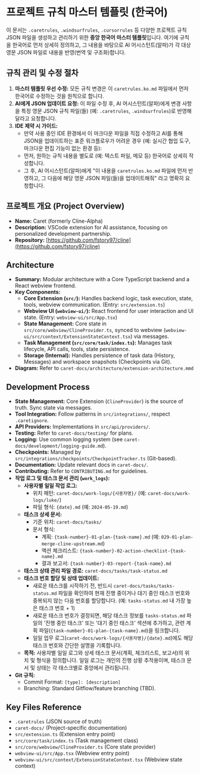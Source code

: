 # 프로젝트 규칙 마스터 템플릿 (한국어)

이 문서는 `.caretrules`, `.windsurfrules`, `.cursorrules` 등 다양한 프로젝트 규칙 JSON 파일을 생성하고 관리하기 위한 **중앙 한국어 마스터 템플릿**입니다. 여기에 규칙을 한국어로 먼저 상세히 정의하고, 그 내용을 바탕으로 AI 어시스턴트(알파)가 각 대상 영문 JSON 파일로 내용을 반영(번역 및 구조화)합니다.

## 규칙 관리 및 수정 절차

1.  **마스터 템플릿 우선 수정:** 모든 규칙 변경은 이 `caretrules.ko.md` 파일에서 먼저 한국어로 수정하는 것을 원칙으로 합니다.
2.  **AI에게 JSON 업데이트 요청:** 이 파일 수정 후, AI 어시스턴트(알파)에게 변경 사항을 특정 영문 JSON 규칙 파일(들) (예: `.caretrules`, `.windsurfrules`)로 반영해달라고 요청합니다.
3.  **IDE 제약 시 가이드:**
    *   만약 사용 중인 IDE 환경에서 이 마크다운 파일을 직접 수정하고 AI를 통해 JSON을 업데이트하는 표준 워크플로우가 어려운 경우 (예: 실시간 협업 도구, 마크다운 편집 기능이 없는 환경 등):
    *   먼저, 원하는 규칙 내용을 별도로 (예: 텍스트 파일, 메모 등) 한국어로 상세히 작성합니다.
    *   그 후, AI 어시스턴트(알파)에게 "이 내용을 `caretrules.ko.md` 파일에 먼저 반영하고, 그 다음에 해당 영문 JSON 파일(들)을 업데이트해줘" 라고 명확히 요청합니다.

## 프로젝트 개요 (Project Overview)

-   **Name:** Caret (formerly Cline-Alpha)
-   **Description:** VSCode extension for AI assistance, focusing on personalized development partnership.
-   **Repository:** [https://github.com/fstory97/cline](https://github.com/fstory97/cline)

## Architecture

-   **Summary:** Modular architecture with a Core TypeScript backend and a React webview frontend.
-   **Key Components:**
    -   **Core Extension (`src/`):** Handles backend logic, task execution, state, tools, webview communication. (Entry: `src/extension.ts`)
    -   **Webview UI (`webview-ui/`):** React frontend for user interaction and UI state. (Entry: `webview-ui/src/App.tsx`)
    -   **State Management:** Core state in `src/core/webview/ClineProvider.ts`, synced to webview (`webview-ui/src/context/ExtensionStateContext.tsx`) via messages.
    -   **Task Management (`src/core/task/index.ts`):** Manages task lifecycle, API calls, tools, state persistence.
    -   **Storage (Internal):** Handles persistence of task data (History, Messages) and workspace snapshots (Checkpoints via Git).
-   **Diagram:** Refer to `caret-docs/architecture/extension-architecture.mmd`

## Development Process

-   **State Management:** Core Extension (`ClineProvider`) is the source of truth. Sync state via messages.
-   **Tool Integration:** Follow patterns in `src/integrations/`, respect `.caretignore`.
-   **API Providers:** Implementations in `src/api/providers/`.
-   **Testing:** Refer to `caret-docs/testing/` for plans.
-   **Logging:** Use common logging system (see `caret-docs/development/logging-guide.md`).
-   **Checkpoints:** Managed by `src/integrations/checkpoints/CheckpointTracker.ts` (Git-based).
-   **Documentation:** Update relevant docs in `caret-docs/`.
-   **Contributing:** Refer to `CONTRIBUTING.md` for guidelines.
-   **작업 로그 및 태스크 문서 관리 (`work_logs`):**
    -   **사용자별 일일 작업 로그:**
        -   위치 패턴: `caret-docs/work-logs/{사용자명}/` (예: `caret-docs/work-logs/luke/`)
        -   파일 형식: `{date}.md` (예: `2024-05-19.md`)
    -   **태스크 상세 문서:**
        -   기준 위치: `caret-docs/tasks/`
        -   문서 형식:
            -   계획: `{task-number}-01-plan-{task-name}.md` (예: `029-01-plan-merge-cline-upstream.md`)
            -   액션 체크리스트: `{task-number}-02-action-checklist-{task-name}.md`
            -   결과 보고서: `{task-number}-03-report-{task-name}.md`
    -   **태스크 상태 관리 파일 경로:** `caret-docs/tasks/task-status.md`
    -   **태스크 번호 할당 및 상태 업데이트:**
        -   새로운 태스크를 시작하기 전, 반드시 `caret-docs/tasks/tasks-status.md` 파일을 확인하여 현재 진행 중이거나 대기 중인 태스크 번호와 중복되지 않는 다음 번호를 할당합니다. (예: `tasks-status.md` 내 가장 높은 태스크 번호 + 1)
        -   새로운 태스크 번호가 결정되면, 해당 태스크 정보를 `tasks-status.md` 파일의 '진행 중인 태스크' 또는 '대기 중인 태스크' 섹션에 추가하고, 관련 계획 파일(`{task-number}-01-plan-{task-name}.md`)을 링크합니다.
        -   일일 업무 로그(`caret-docs/work-logs/{사용자명}/{date}.md`)에도 해당 태스크 번호와 간단한 설명을 기록합니다.
    -   **목적:** 사용자별 일일 로그와 상세 태스크 문서(계획, 체크리스트, 보고서)의 위치 및 형식을 정의합니다. 일일 로그는 개인의 진행 상황 추적용이며, 태스크 문서 및 상태는 각 태스크별로 중앙에서 관리됩니다.
-   **Git 규칙:**
    -   Commit Format: `[type]: [description]`
    -   Branching: Standard Gitflow/feature branching (TBD).

## Key Files Reference

-   `.caretrules` (JSON source of truth)
-   `caret-docs/` (Project-specific documentation)
-   `src/extension.ts` (Extension entry point)
-   `src/core/task/index.ts` (Task management class)
-   `src/core/webview/ClineProvider.ts` (Core state provider)
-   `webview-ui/src/App.tsx` (Webview entry point)
-   `webview-ui/src/context/ExtensionStateContext.tsx` (Webview state context)
